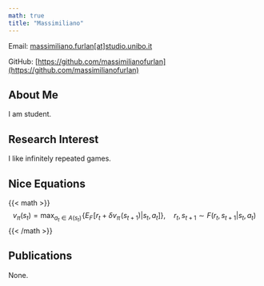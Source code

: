 ```yaml
---
math: true
title: "Massimiliano"
---
```


Email: [massimiliano.furlan[at]studio.unibo.it](mailto:massimiliano.furlan[at]studio.unibo.it)

GitHub: [https://github.com/massimilianofurlan](https://github.com/massimilianofurlan)

<!--- Twitter: [https://twitter.com/massimiliano_tw](https://twitter.com/massimiliano_tw) -->

## About Me

I am student.

## Research Interest

I like infinitely repeated games.

## Nice Equations

{{< math >}}
$$
	v_\pi(s_t) = \max_{a_t \in A(s_t)} \! \big\{ E_F\! \left[r_{t} + \delta v_\pi \! \left(s_{t+1}\right)| s_t,a_t\right] \big\}, \quad r_t, s_{t+1}  \sim F(r_t,s_{t+1}| s_t,a_t)
$$
{{< /math >}}

## Publications

None. 
